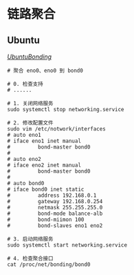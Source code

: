 # 链路聚合

## Ubuntu 

[*UbuntuBonding*](https://help.ubuntu.com/community/UbuntuBonding)

```shell script
# 聚合 eno0、eno0 到 bond0

# 0. 检查支持
# ......

# 1. 关闭网络服务
sudo systemctl stop networking.service

# 2. 修改配置文件
sudo vim /etc/notwork/interfaces
# auto eno1
# iface eno1 inet manual
#         bond-master bond0
#
# auto eno2
# iface eno2 inet manual
#         bond-master bond0
#
# auto bond0
# iface bond0 inet static
#         address 192.168.0.1
#         gateway 192.168.0.254
#         netmask 255.255.255.0
#         bond-mode balance-alb
#         bond-miimon 100
#         bond-slaves eno1 eno2

# 3. 启动网络服务
sudo systemctl start networking.service

# 4. 检查聚合接口
cat /proc/net/bonding/bond0
```
